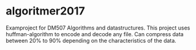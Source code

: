 # algoritmer2017
Examproject for DM507 Algorithms and datastructures.
This project uses huffman-algorithm to encode and decode any file.
Can compress data between 20% to 90% depending on the characteristics 
of the data.
